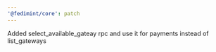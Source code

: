 ```yaml
---
'@fedimint/core': patch
---
```


Added select_available_gateay rpc and use it for payments instead of list_gateways
